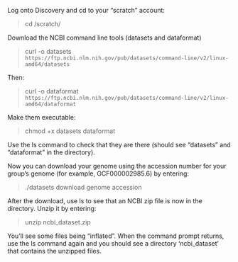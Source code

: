 Log onto Discovery and cd to your “scratch” account:

> cd /scratch/<username>

Download the NCBI command line tools (datasets and dataformat)

> curl -o datasets `https://ftp.ncbi.nlm.nih.gov/pub/datasets/command-line/v2/linux-amd64/datasets`

Then:

> curl -o dataformat `https://ftp.ncbi.nlm.nih.gov/pub/datasets/command-line/v2/linux-amd64/dataformat`

Make them executable: 

> chmod +x datasets dataformat

Use the ls command to check that they are there (should see “datasets” and “dataformat” in the directory).

Now you can download your genome using the accession number for your group’s genome (for example, GCF000002985.6) by entering:

> ./datasets download genome accession <accessionnumber>

After the download, use ls to see that an NCBI zip file is now in the directory. Unzip it by entering:

> unzip ncbi_dataset.zip

You’ll see some files being “inflated”. When the command prompt returns, use the ls command again and you should see a directory ‘ncbi_dataset’ that contains the unzipped files.
